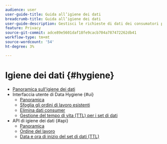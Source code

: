 ```yaml
---
audience: user
user-guide-title: Guida all’igiene dei dati
breadcrumb-title: Guida all’igiene dei dati
user-guide-description: Gestisci le richieste di dati dei consumatori per rispettare le normative legali sulla privacy come RGPD e CCPA.
feature: Privacy
source-git-commit: adce89e5601daf18fe9cacb704a787472262db41
workflow-type: tm+mt
source-wordcount: '54'
ht-degree: 3%

---
```



# Igiene dei dati {#hygiene}

* [Panoramica sull&#39;igiene dei dati](./home.md)
* Interfaccia utente di Data Hygiene {#ui}
   * [Panoramica](./ui/overview.md)
   * [Sfoglia gli ordini di lavoro esistenti](./ui/browse.md)
   * [Elimina dati consumer](./ui/delete-consumer.md)
   * [Gestione del tempo di vita (TTL) per i set di dati](./ui/ttl.md)
* API di igiene dei dati {#api}
   * [Panoramica](./api/overview.md)
   * [Ordine del lavoro](./api/workorder.md)
   * [Data e ora di inizio del set di dati (TTL)](./api/ttl.md)
